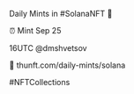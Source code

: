 Daily Mints in #SolanaNFT 🚀

⏰ Mint Sep 25

16UTC @dmshvetsov

🔗 thunft.com/daily-mints/solana

#NFTCollections